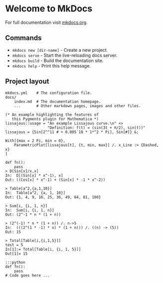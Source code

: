 # Welcome to MkDocs

For full documentation visit [mkdocs.org](http://mkdocs.org).

## Commands

* `mkdocs new [dir-name]` - Create a new project.
* `mkdocs serve` - Start the live-reloading docs server.
* `mkdocs build` - Build the documentation site.
* `mkdocs help` - Print this help message.

## Project layout

    mkdocs.yml    # The configuration file.
    docs/
        index.md  # The documentation homepage.
        ...       # Other markdown pages, images and other files.

```wl
(* An example highlighting the features of
   this Pygments plugin for Mathematica *)
lissajous::usage = "An example Lissajous curve.\n" <>
                   "Definition: f(t) = (sin(3t + π/2), sin(t))"
lissajous = {Sin[2^^11 # + 0.005`10 * 1*^2 * Pi], Sin[#]} &;

With[{max = 2 Pi, min = 0},
    ParametricPlot[lissajous[t], {t, min, max}] /. x_Line :> {Dashed, x}
]
```

```wl
def fn():
    pass
> D[Sin[x]/x,x]
In:  D[(Sin[x] * x^-1), x]
Out: ((Cos[x] * x^-1) + (Sin[x] * -1 * x^-2))

> Table[a^2,{a,1,10}]
In:  Table[a^2, {a, 1, 10}]
Out: {1, 4, 9, 16, 25, 36, 49, 64, 81, 100}

> Sum[i, {i, 1, n}]
In:  Sum[i, {i, 1, n}]
Out: (2^-1 * n * (1 + n))

> (2^(-1) * n * (1 + n)) /. n->5
In:  (((2^(1 * -1) * n) * (1 + n))) /. ((n) -> (5))
Out: 15

> Total[Table[i,{i,1,5}]]
test = 5
In[1]:= Total[Table[i, {i, 1, 5}]]
Out[1]= 15
```

    :::python
    def fn():
        pass
    # Code goes here ...
